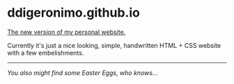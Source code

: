 # ddigeronimo.github.io
[The new version of my personal website.](https://ddigeronimo.github.io) 

Currently it's just a nice looking, simple, handwritten HTML + CSS website with a few embelishments. 


---

_You also might find some Easter Eggs, who knows..._